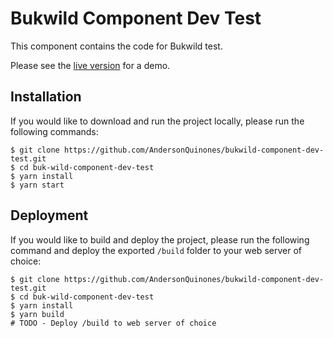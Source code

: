 # Bukwild Component Dev Test

This component contains the code for Bukwild test.

Please see the [live version](https://bukwild-component-dev-test.web.app/) for a demo.

## Installation

If you would like to download and run the project locally, please run the following commands:

```
$ git clone https://github.com/AndersonQuinones/bukwild-component-dev-test.git
$ cd buk-wild-component-dev-test
$ yarn install
$ yarn start
```

## Deployment

If you would like to build and deploy the project, please run the following command and deploy the exported `/build` folder to your web server of choice:

```
$ git clone https://github.com/AndersonQuinones/bukwild-component-dev-test.git
$ cd buk-wild-component-dev-test
$ yarn install
$ yarn build
# TODO - Deploy /build to web server of choice
```
